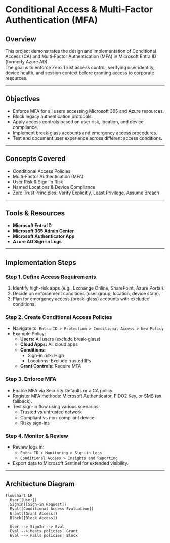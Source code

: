 # Conditional Access & Multi-Factor Authentication (MFA)

## Overview
This project demonstrates the design and implementation of Conditional Access (CA) and Multi-Factor Authentication (MFA) in Microsoft Entra ID (formerly Azure AD).  
The goal is to enforce Zero Trust access control, verifying user identity, device health, and session context before granting access to corporate resources.

---

## Objectives
- Enforce MFA for all users accessing Microsoft 365 and Azure resources.
- Block legacy authentication protocols.
- Apply access controls based on user risk, location, and device compliance.
- Implement break-glass accounts and emergency access procedures.
- Test and document user experience across different access conditions.

---

##  Concepts Covered
- Conditional Access Policies
- Multi-Factor Authentication (MFA)
- User Risk & Sign-In Risk
- Named Locations & Device Compliance
- Zero Trust Principles: Verify Explicitly, Least Privilege, Assume Breach

---

## Tools & Resources
- **Microsoft Entra ID**
- **Microsoft 365 Admin Center**
- **Microsoft Authenticator App**
- **Azure AD Sign-in Logs**

---

## Implementation Steps

### Step 1. Define Access Requirements
1. Identify high-risk apps (e.g., Exchange Online, SharePoint, Azure Portal).  
2. Decide on enforcement conditions (user group, location, device state).  
3. Plan for emergency access (break-glass) accounts with excluded conditions.

### Step 2. Create Conditional Access Policies
- Navigate to: `Entra ID > Protection > Conditional Access > New Policy`
- Example Policy:
  - **Users:** All users (exclude break-glass)
  - **Cloud Apps:** All cloud apps
  - **Conditions:**  
    - Sign-in risk: High  
    - Locations: Exclude trusted IPs  
  - **Grant Controls:** Require MFA

### Step 3. Enforce MFA
- Enable MFA via Security Defaults or a CA policy.
- Register MFA methods: Microsoft Authenticator, FIDO2 Key, or SMS (as fallback).
- Test sign-in flow using various scenarios:
  - Trusted vs untrusted network  
  - Compliant vs non-compliant device  
  - Risky sign-ins

### Step 4. Monitor & Review
- Review logs in:
  - `Entra ID > Monitoring > Sign-in Logs`
  - `Conditional Access > Insights and Reporting`
- Export data to Microsoft Sentinel for extended visibility.

---

## Architecture Diagram 

```mermaid
flowchart LR
  User([User])
  SignIn([Sign-in Request])
  Eval([Conditional Access Evaluation])
  Grant([Grant Access])
  Block([Block Access])

  User --> SignIn --> Eval
  Eval -->|Meets policies| Grant
  Eval -->|Fails policies| Block
